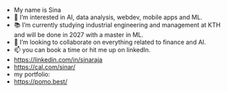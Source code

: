 - My name is Sina
- 👀 I’m interested in AI, data analysis, webdev, mobile apps and ML.
- 📚 I’m currently studying industrial engineering and management at KTH and will be done in 2027 with a master in ML.
- 💞️ I’m looking to collaborate on everything related to finance and AI.
- 📫 you can book a time or hit me up on linkedIn.
- https://linkedin.com/in/sinaraja
- https://cal.com/sinar/
- my portfolio:
- https://pomo.best/


<!---
sinatooor/sinatooor is a ✨ special ✨ repository because its `README.md` (this file) appears on your GitHub profile.
You can click the Preview link to take a look at your changes.
--->
